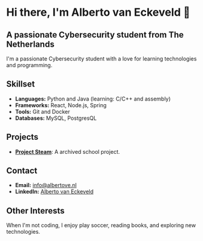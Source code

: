 # Hi there, I'm Alberto van Eckeveld 👋

## A passionate Cybersecurity student from The Netherlands
I'm a passionate Cybersecurity student with a love for learning technologies and programming. 

## Skillset
- **Languages:** Python and Java (learning: C/C++ and assembly)
- **Frameworks:** React, Node.js, Spring
- **Tools:** Git and Docker
- **Databases:** MySQL, PostgresQL

## Projects
- **[Project Steam](https://github.com/AlbertovanEckeveld/steam)**: A archived school project.

## Contact
- **Email:** info@albertove.nl
- **LinkedIn:** [Alberto van Eckeveld](https://www.linkedin.com/in/alberto-van-eckeveld-034b0721b)

## Other Interests
When I'm not coding, I enjoy play soccer, reading books, and exploring new technologies.

